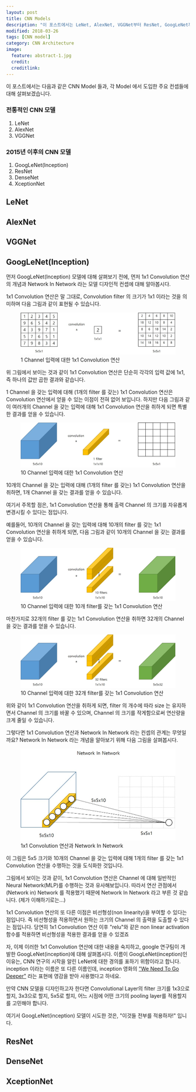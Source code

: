 ```yaml
---
layout: post
title: CNN Models
description: "이 포스트에서는 LeNet, AlexNet, VGGNet부터 ResNet, GoogLeNet까지 다양한 CNN Model들과 Model들에서 사용한 주요 컨셉 등에 대해 다룰 예정입니다."
modified: 2018-03-26
tags: [CNN model]
category: CNN Architecture
image:
  feature: abstract-1.jpg
  credit:
  creditlink:
---
```


이 포스트에서는 다음과 같은 CNN Model 들과, 각 Model 에서 도입한 주요 컨셉들에 대해 살펴보겠습니다.
### 전통적인 CNN 모델
1. LeNet
2. AlexNet
3. VGGNet

### 2015년 이후의 CNN 모델
1. GoogLeNet(Inception)
2. ResNet
3. DenseNet
4. XceptionNet


## LeNet

## AlexNet

## VGGNet

## GoogLeNet(Inception)

먼저 GoogLeNet(Inception) 모델에 대해 살펴보기 전에, 먼저 1x1 Convolution 연산의 개념과 Network In Network 라는 모델 디자인적 컨셉에 대해 알아봅시다.

1x1 Convolution 연산은 말 그대로, Convolution filter 의 크기가 1x1 이라는 것을 의미하며 다음 그림과 같이 표현될 수 있습니다.

<figure>
	<img src="/images/contents/1x1Conv_1.jpg" alt="">
	<figcaption>1 Channel 입력에 대한 1x1 Convolution 연산</figcaption>
</figure>

위 그림에서 보이는 것과 같이 1x1 Convolution 연산은 단순히 각각의 입력 값에 1x1, 즉 하나의 값만 곱한 결과와 같습니다.

1 Channel 을 갖는 입력에 대해 (1개의 filter 를 갖는) 1x1 Convolution 연산은 Convolution 연산에서 얻을 수 있는 이점이 전혀 없어 보입니다. 하지만 다음 그림과 같이 여러개의 Channel 을 갖는 입력에 대해 1x1 Convolution 연산을 취하게 되면 특별한 결과를 얻을 수 있습니다.

<figure>
	<img src="/images/contents/1x1Conv_2.jpg" alt="">
	<figcaption>10 Channel 입력에 대한 1x1 Convolution 연산</figcaption>
</figure>

10개의 Channel 을 갖는 입력에 대해 (1개의 filter 를 갖는) 1x1 Convolution 연산을 취하면, 1개 Channel 을 갖는 결과를 얻을 수 있습니다.

여기서 주목할 점은, 1x1 Convolution 연산을 통해 출력 Channel 의 크기를 자유롭게 변경시킬 수 있다는 점입니다.

예를들어, 10개의 Channel 을 갖는 입력에 대해 10개의 filter 를 갖는 1x1 Convolution 연산을 취하게 되면, 다음 그림과 같이 10개의 Channel 을 갖는 결과를 얻을 수 있습니다.

<figure>
	<img src="/images/contents/1x1Conv_3.jpg" alt="">
	<figcaption>10 Channel 입력에 대한 10개 filter를 갖는 1x1 Convolution 연산</figcaption>
</figure>

마찬가지로 32개의 filter 를 갖는 1x1 Convolution 연산을 취하면 32개의 Channel 을 갖는 결과를 얻을 수 있습니다.

<figure>
	<img src="/images/contents/1x1Conv_4.jpg" alt="">
	<figcaption>10 Channel 입력에 대한 32개 filter를 갖는 1x1 Convolution 연산</figcaption>
</figure>

위와 같이 1x1 Convolution 연산을 취하게 되면, filter 의 개수에 따라 size 는 유지하면서 Channel 의 크기를 바꿀 수 있으며, Channel 의 크기를 작게함으로써 연산량을 크게 줄일 수 있습니다.

그렇다면 1x1 Convolution 연산과 Network In Network 라는 컨셉의 관계는 무엇일까요? Network In Network 라는 개념을 알아보기 위해 다음 그림을 살펴봅시다.

<figure>
	<img src="/images/contents/1x1Conv_NIN.jpg" alt="">
	<figcaption>1x1 Convolution 연산과 Network In Network</figcaption>
</figure>

이 그림은 5x5 크기와 10개의 Channel 을 갖는 입력에 대해 1개의 filter 를 갖는 1x1 Convolution 연산을 수행하는 것을 도식화한 것입니다.

그림에서 보이는 것과 같이, 1x1 Convolution 연산은 Channel 에 대해 일반적인 Neural Network(MLP)를 수행하는 것과 유사해보입니다.
따라서 연산 관점에서(Network in) Network 를 적용했기 때문에 Network In Network 라고 부른 것 같습니다. (제가 이해하기로는...)

1x1 Convolution 연산의 또 다른 이점은 비선형성(non linearity)을 부여할 수 있다는 점입니다. 즉 비선형성을 적용하면서 원하는 크기의 Channel 의 출력을 도출할 수 있다는 점입니다.
당연히 1x1 Convolution 연산 이후 "relu"와 같은 non linear activation 함수를 적용하면 비선형성을 적용한 결과를 얻을 수 있겠죠

자, 이제 이러한 1x1 Convolution 연산에 대한 내용을 숙지하고, google 연구팀이 개발한 GoogLeNet(inception)에 대해 살펴봅시다.
이름이 GoogLeNet(inception)인 이유는, CNN 연구의 시작을 알린 LeNet에 대한 경의를 표하기 위함이라고 합니다. inception 이라는 이름은 또 다른 이름인데, inception 영화의 ["We Need To Go Deeper"](http://knowyourmeme.com/memes/we-need-to-go-deeper) 라는 표현에 영감을 받아 사용했다고 하네요.

만약 CNN 모델을 디자인하고자 한다면 Convolutional Layer의 filter 크기를 1x3으로 할지, 3x3으로 할지, 5x5로 할지, 어느 시점에 어떤 크기의 pooling layer를 적용할지를 고민해야 합니다.

여기서 GoogLeNet(inception) 모델이 시도한 것은, "이것들 전부를 적용하자!" 입니다.



## ResNet

## DenseNet

## XceptionNet